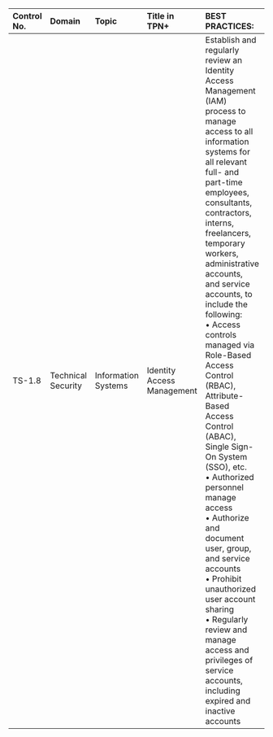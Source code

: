 | Control No. | Domain | Topic | Title in TPN+ | BEST PRACTICES: | ADDITIONAL RECOMMENDATIONS: |
| :--- | :--- | :--- | :--- | :--- | :--- |
| TS-1.8 | Technical Security | Information Systems | Identity Access Management  | Establish and regularly review an Identity Access Management (IAM) process to manage access to all information systems for all relevant full- and part-time employees, consultants, contractors, interns, freelancers, temporary workers, administrative accounts, and service accounts, to include the following:<br>• Access controls managed via Role-Based Access Control (RBAC), Attribute-Based Access Control (ABAC), Single Sign-On System (SSO), etc.<br>• Authorized personnel manage access<br>• Authorize and document user, group, and service accounts<br>• Prohibit unauthorized user account sharing<br>• Regularly review and manage access and privileges of service accounts, including expired and inactive accounts | • Configure systems and applications for administrator actions to log and record username, time stamp, action, action parameters<br>• Regularly review for discrepancies and unusual or suspicious activity |
